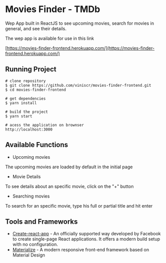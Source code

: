 # Movies Finder - TMDb
Wep App built in ReactJS to see upcoming movies, search for movies in general, and see their details. 

The wep app is available for use in this link 

[https://movies-finder-frontend.herokuapp.com/](https://movies-finder-frontend.herokuapp.com/) 

## Running Project
```
# clone repository
$ git clone https://github.com/viniscr/movies-finder-frontend.git
$ cd movies-finder-frontend

# get dependencies
$ yarn install

# build the project 
$ yarn start

# acess the application on brownser
http://localhost:3000

```

## Available Functions
- Upcoming movies

The upcoming movies are loaded by default in the initial page

- Movie Details

To see details about an specific movie, click on the "+" button

- Searching movies

To search for an specific movie, type his full or partial title and hit enter

## Tools and Frameworks
- [Create-react-app](https://github.com/facebook/create-react-app) - An officially supported way developed by Facebook to create single-page React applications. It offers a modern build setup with no configuration.
- [Materialize](https://materializecss.com/) - A modern responsive front-end framework based on Material Design
